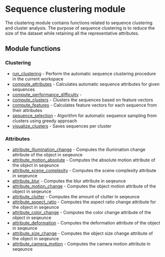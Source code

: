 Sequence clustering module
==========================

The clustering module contains functions related to sequence clustering and cluster analysis.
The purpose of sequence clustering is to reduce the size of the dataset while retaining all the
representative attributes.

Module functions
----------------

### Clustering

-    [run_clustering](run_clustering.m) - Perform the automatic sequence clustering procedure in the current workspace
-    [compute_attributes](compute_attributes.m) - Calculates automatic sequence attributes for given sequences
-    [compute_performance_difficulty](compute_performance_difficulty.m) -
-    [compute_clusters](compute_clusters.m) - Clusters the sequences based on feature vectors
-    [compute_features](compute_features.m) - Calculates feature vectors for each sequence from their attributes 
-    [sequence_selection](sequence_selection.m) - Algorithm for automatic sequence sampling from clusters using greedy approach
-    [visualize_clusters](visualize_clusters.m) - Saves sequences per cluster

### Attributes

-    [attribute_illumination_change](attribute_illumination_change.m) - Computes the illumination change attribute of the object in seqeunce
-    [attribute_motion_absolute](attribute_motion_absolute.m) - Computes the absolute motion attribute of the object in seqeunce
-    [attribute_scene_complexity](attribute_scene_complexity.m) - Computes the scene complexity attribute in seqeunce
-    [attribute_blur](attribute_blur.m) - Computes the blur attribute in seqeunce
-    [attribute_motion_change](attribute_motion_change.m) - Computes the object motion attribute of the object in seqeunce
-    [attribute_clutter](attribute_clutter.m) - Computes the amount of clutter in seqeunce
-    [attribute_aspect_ratio](attribute_aspect_ratio.m) - Computes the aspect ratio change attribute for the object in seqeunce
-    [attribute_color_change](attribute_color_change.m) - Computes the color change attribute of the object in seqeunce
-    [attribute_deformation](attribute_deformation.m) - Computes the deformation attribute of the object in seqeunce
-    [attribute_size_change](attribute_size_change.m) - Computes the object size change attribute of the object in seqeunce
-    [attribute_camera_motion](attribute_camera_motion.m) - Computes the camera motion attribute in seqeunce

